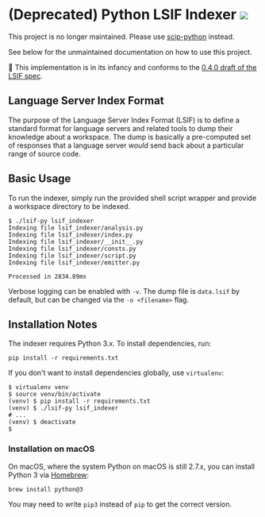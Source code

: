 # (Deprecated) Python LSIF Indexer ![](https://img.shields.io/badge/status-deprecated-red)

This project is no longer maintained. Please use [scip-python](https://github.com/sourcegraph/scip-python) instead.

See below for the unmaintained documentation on how to use this project.

🚨 This implementation is in its infancy and conforms to the [0.4.0 draft of the LSIF spec](https://github.com/Microsoft/language-server-protocol/blob/master/indexFormat/specification.md).

## Language Server Index Format

The purpose of the Language Server Index Format (LSIF) is to define a standard format for language servers and related tools to dump their knowledge about a workspace. The dump is basically a pre-computed set of responses that a language server *would* send back about a particular range of source code.

## Basic Usage

To run the indexer, simply run the provided shell script wrapper and provide a workspace directory to be indexed.

```
$ ./lsif-py lsif_indexer
Indexing file lsif_indexer/analysis.py
Indexing file lsif_indexer/index.py
Indexing file lsif_indexer/__init__.py
Indexing file lsif_indexer/consts.py
Indexing file lsif_indexer/script.py
Indexing file lsif_indexer/emitter.py

Processed in 2834.89ms
```

Verbose logging can be enabled with `-v`. The dump file is `data.lsif` by default, but can be changed via the `-o <filename>` flag.

## Installation Notes

The indexer requires Python 3.x. To install dependencies, run:

```shell
pip install -r requirements.txt
```

If you don't want to install dependencies globally, use `virtualenv`:

```shell
$ virtualenv venv
$ source venv/bin/activate
(venv) $ pip install -r requirements.txt
(venv) $ ./lsif-py lsif_indexer
# ...
(venv) $ deactivate
$
```

### Installation on macOS

On macOS, where the system Python on macOS is still 2.7.x, you can install Python 3 via [Homebrew](https://brew.sh/):

```shell
brew install python@3
```

You may need to write `pip3` instead of `pip` to get the correct version.
